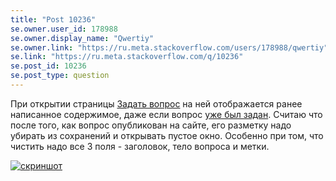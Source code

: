 ```yaml
---
title: "Post 10236"
se.owner.user_id: 178988
se.owner.display_name: "Qwertiy"
se.owner.link: "https://ru.meta.stackoverflow.com/users/178988/qwertiy"
se.link: "https://ru.meta.stackoverflow.com/q/10236"
se.post_id: 10236
se.post_type: question
---
```

<p>При открытии страницы <a href="https://ru.stackoverflow.com/questions/ask">Задать вопрос</a> на ней отображается ранее написанное содержимое, даже если вопрос <a href="https://ru.stackoverflow.com/q/1093152/178988">уже был задан</a>. Считаю что после того, как вопрос опубликован на сайте, его разметку надо убирать из сохранений и открывать пустое окно. Особенно при том, что чистить надо все 3 поля - заголовок, тело вопроса и метки.</p>

<p><a href="https://i.stack.imgur.com/w3HzV.png" rel="nofollow noreferrer"><img src="https://i.stack.imgur.com/w3HzV.png" alt="скриншот"></a></p>
